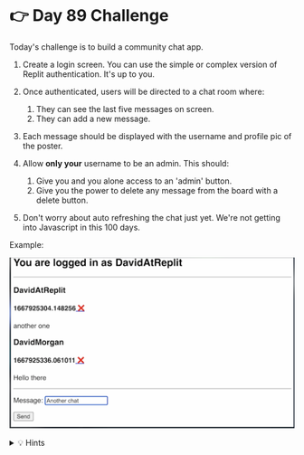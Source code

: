 # 👉 Day 89 Challenge

Today's challenge is to build a community chat app.

1. Create a login screen. You can use the simple or complex version of Replit authentication. It's up to you.
2. Once authenticated, users will be directed to a chat room where:
    1. They can see the last five messages on screen.
    2. They can add a new message.
3. Each message should be displayed with the username and profile pic of the poster.
4. Allow **only your** username to be an admin. This should:
    1. Give you and you alone access to an 'admin' button.
    2. Give you the power to delete any message from the board with a delete button.

5. Don't worry about auto refreshing the chat just yet. We're not getting into Javascript in this 100 days.

Example:

![](resources/chatapp.png)


<details> <summary> 💡 Hints </summary>


- Use replit db to store messages. 
- Use a timestamp as the key for each message.
- Make sure that the user's ID/username etc. is in the dictionary as well the message.

</details>